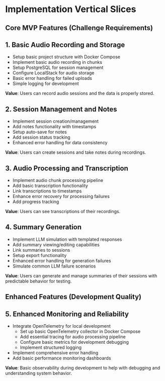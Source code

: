 # Implementation Vertical Slices

## Core MVP Features (Challenge Requirements)

## 1. Basic Audio Recording and Storage
- Setup basic project structure with Docker Compose
- Implement basic audio recording in chunks
- Setup PostgreSQL for session management
- Configure LocalStack for audio storage
- Basic error handling for failed uploads
- Simple logging for development

**Value**: Users can record audio sessions and the data is properly stored.

## 2. Session Management and Notes
- Implement session creation/management
- Add notes functionality with timestamps
- Setup auto-save for notes
- Add session status tracking
- Enhanced error handling for data consistency

**Value**: Users can create sessions and take notes during recordings.

## 3. Audio Processing and Transcription
- Implement audio chunk processing pipeline
- Add basic transcription functionality
- Link transcriptions to timestamps
- Enhance error recovery for processing failures
- Add progress tracking

**Value**: Users can see transcriptions of their recordings.

## 4. Summary Generation
- Implement LLM simulation with templated responses
- Add summary viewing/editing capabilities
- Link summaries to sessions
- Setup export functionality
- Enhanced error handling for generation failures
- Simulate common LLM failure scenarios

**Value**: Users can generate and manage summaries of their sessions with predictable behavior for testing.

## Enhanced Features (Development Quality)

## 5. Enhanced Monitoring and Reliability
- Integrate OpenTelemetry for local development
  - Set up basic OpenTelemetry collector in Docker Compose
  - Add essential tracing for audio processing pipeline
  - Configure basic metrics for development debugging
  - Implement structured logging
- Implement comprehensive error handling
- Add basic performance monitoring dashboards

**Value**: Basic observability during development to help with debugging and understanding system behavior.
